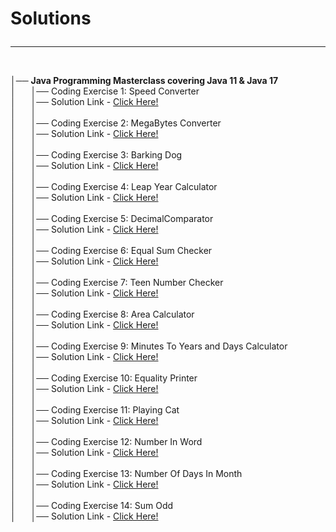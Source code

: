 <h1>Solutions<hr></h1><br>
│── <b>Java Programming Masterclass covering Java 11 & Java 17</b><br>
│ &nbsp&nbsp&nbsp&nbsp │── Coding Exercise 1: Speed Converter<br>
│ &nbsp&nbsp&nbsp&nbsp │── Solution Link - <a href="https://github.com/Abhijeet-Anand-01/My-learnings/blob/master/Java%20Programming%20Masterclass%20covering%20Java%2011%20%26%20Java%2017/Coding%20Exercise%201_%20Speed%20Converter.java">Click Here!</a><br>
│ &nbsp&nbsp&nbsp&nbsp │<br>
│ &nbsp&nbsp&nbsp&nbsp │── Coding Exercise 2: MegaBytes Converter<br>
│ &nbsp&nbsp&nbsp&nbsp │── Solution Link - <a href="https://github.com/Abhijeet-Anand-01/My-learnings/blob/master/Java%20Programming%20Masterclass%20covering%20Java%2011%20%26%20Java%2017/Coding%20Exercise%202_%20MegaBytes%20Converter.java">Click Here!</a><br>
│ &nbsp&nbsp&nbsp&nbsp │<br>
│ &nbsp&nbsp&nbsp&nbsp │── Coding Exercise 3: Barking Dog<br>
│ &nbsp&nbsp&nbsp&nbsp │── Solution Link - <a href="https://github.com/Abhijeet-Anand-01/My-learnings/blob/master/Java%20Programming%20Masterclass%20covering%20Java%2011%20%26%20Java%2017/Coding%20Exercise%203_%20Barking%20Dog.java">Click Here!</a><br>
│ &nbsp&nbsp&nbsp&nbsp │<br>
│ &nbsp&nbsp&nbsp&nbsp │── Coding Exercise 4: Leap Year Calculator<br>
│ &nbsp&nbsp&nbsp&nbsp │── Solution Link - <a href="https://github.com/Abhijeet-Anand-01/My-learnings/blob/master/Java%20Programming%20Masterclass%20covering%20Java%2011%20%26%20Java%2017/Coding%20Exercise%204_%20Leap%20Year%20Calculator.java">Click Here!</a><br>
│ &nbsp&nbsp&nbsp&nbsp │<br>
│ &nbsp&nbsp&nbsp&nbsp │── Coding Exercise 5: DecimalComparator<br>
│ &nbsp&nbsp&nbsp&nbsp │── Solution Link - <a href="https://github.com/Abhijeet-Anand-01/My-learnings/blob/master/Java%20Programming%20Masterclass%20covering%20Java%2011%20%26%20Java%2017/Coding%20Exercise%205_%20DecimalComparator.java">Click Here!</a><br>
│ &nbsp&nbsp&nbsp&nbsp │<br>
│ &nbsp&nbsp&nbsp&nbsp │── Coding Exercise 6: Equal Sum Checker<br>
│ &nbsp&nbsp&nbsp&nbsp │── Solution Link - <a href="https://github.com/Abhijeet-Anand-01/My-learnings/blob/master/Java%20Programming%20Masterclass%20covering%20Java%2011%20%26%20Java%2017/Coding%20Exercise%206_%20Equal%20Sum%20Checker.java">Click Here!</a><br>
│ &nbsp&nbsp&nbsp&nbsp │<br>
│ &nbsp&nbsp&nbsp&nbsp │── Coding Exercise 7: Teen Number Checker<br>
│ &nbsp&nbsp&nbsp&nbsp │── Solution Link - <a href="https://github.com/Abhijeet-Anand-01/My-learnings/blob/master/Java%20Programming%20Masterclass%20covering%20Java%2011%20%26%20Java%2017/Coding%20Exercise%207_%20Teen%20Number%20Checker.java">Click Here!</a><br>
│ &nbsp&nbsp&nbsp&nbsp │<br>
│ &nbsp&nbsp&nbsp&nbsp │── Coding Exercise 8: Area Calculator<br>
│ &nbsp&nbsp&nbsp&nbsp │── Solution Link - <a href="https://github.com/Abhijeet-Anand-01/My-learnings/blob/master/Java%20Programming%20Masterclass%20covering%20Java%2011%20%26%20Java%2017/Coding%20Exercise%208_%20Area%20Calculator.java">Click Here!</a><br>
│ &nbsp&nbsp&nbsp&nbsp │<br>
│ &nbsp&nbsp&nbsp&nbsp │── Coding Exercise 9: Minutes To Years and Days Calculator<br>
│ &nbsp&nbsp&nbsp&nbsp │── Solution Link - <a href="https://github.com/Abhijeet-Anand-01/My-learnings/blob/master/Java%20Programming%20Masterclass%20covering%20Java%2011%20%26%20Java%2017/Coding%20Exercise%209_%20Minutes%20To%20Years%20and%20Days%20Calculator.java">Click Here!</a><br>
│ &nbsp&nbsp&nbsp&nbsp │<br>
│ &nbsp&nbsp&nbsp&nbsp │── Coding Exercise 10: Equality Printer<br>
│ &nbsp&nbsp&nbsp&nbsp │── Solution Link - <a href="https://github.com/Abhijeet-Anand-01/My-learnings/blob/master/Java%20Programming%20Masterclass%20covering%20Java%2011%20%26%20Java%2017/Coding%20Exercise%2010_%20Equality%20Printer.java">Click Here!</a><br>
│ &nbsp&nbsp&nbsp&nbsp │<br>
│ &nbsp&nbsp&nbsp&nbsp │── Coding Exercise 11: Playing Cat<br>
│ &nbsp&nbsp&nbsp&nbsp │── Solution Link - <a href="https://github.com/Abhijeet-Anand-01/My-learnings/blob/master/Java%20Programming%20Masterclass%20covering%20Java%2011%20%26%20Java%2017/Coding%20Exercise%2011_%20Playing%20Cat.java">Click Here!</a><br>
│ &nbsp&nbsp&nbsp&nbsp │<br>
│ &nbsp&nbsp&nbsp&nbsp │── Coding Exercise 12: Number In Word<br>
│ &nbsp&nbsp&nbsp&nbsp │── Solution Link - <a href="https://github.com/Abhijeet-Anand-01/My-learnings/blob/master/Java%20Programming%20Masterclass%20covering%20Java%2011%20%26%20Java%2017/Coding%20Exercise%2012_%20Number%20In%20Word.java">Click Here!</a><br>
│ &nbsp&nbsp&nbsp&nbsp │<br>
│ &nbsp&nbsp&nbsp&nbsp │── Coding Exercise 13: Number Of Days In Month<br>
│ &nbsp&nbsp&nbsp&nbsp │── Solution Link - <a href="https://github.com/Abhijeet-Anand-01/My-learnings/blob/master/Java%20Programming%20Masterclass%20covering%20Java%2011%20%26%20Java%2017/Coding%20Exercise%2013_%20Number%20Of%20Days%20In%20Month.java">Click Here!</a><br>
│ &nbsp&nbsp&nbsp&nbsp │<br>
│ &nbsp&nbsp&nbsp&nbsp │── Coding Exercise 14: Sum Odd<br>
│ &nbsp&nbsp&nbsp&nbsp │── Solution Link - <a href="https://github.com/Abhijeet-Anand-01/My-learnings/blob/master/Java%20Programming%20Masterclass%20covering%20Java%2011%20%26%20Java%2017/Coding%20Exercise%2014_%20Sum%20Odd.java">Click Here!</a><br>
